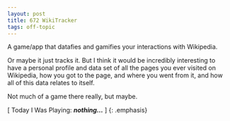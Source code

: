 ```yaml
---
layout: post
title: 672 WikiTracker
tags: off-topic
---
```

A game/app that datafies and gamifies your interactions with Wikipedia.

Or maybe it just tracks it.  But I think it would be incredibly interesting to have a personal profile and data set of all the pages you ever visited on Wikipedia, how you got to the page, and where you went from it, and how all of this data relates to itself.

Not much of a game there really, but maybe.

[ Today I Was Playing: ***nothing...*** ]
{: .emphasis}